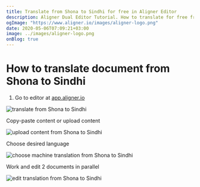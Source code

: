 ```yaml
---
title: Translate from Shona to Sindhi for free in Aligner Editor
description: Aligner Dual Editor Tutorial. How to translate for free from Shona to Sindhi. Aligner is multilingual document management platform. 
ogImage: "https://www.aligner.io/images/aligner-logo.png"
date: 2020-05-06T07:09:21+03:00
image: ../images/aligner-logo.png
onBlog: true
---
```


# How to translate document from Shona to Sindhi

1. Go to editor at [app.aligner.io](https://app.aligner.io "Aligner App web page")

![translate from Shona to Sindhi](../aligner-blank-editor.png "translate from Shona to Sindhi")

Copy-paste content or upload content

![upload content from Shona to Sindhi](../aligner-uploaded-document.png "upload content from Shona to Sindhi")

Choose desired language

![choose machine translation from Shona to Sindhi](../aligner-language-dropdown.png "choose machine translation from Shona to Sindhi")

Work and edit 2 documents in parallel

![edit translation from Shona to Sindhi](../aligner-double-sitded-editor.png "edit translation from Shona to Sindhi")

